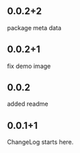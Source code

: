 ## 0.0.2+2

package meta data 

## 0.0.2+1

fix demo image

## 0.0.2

added readme

## 0.0.1+1

ChangeLog starts here.

